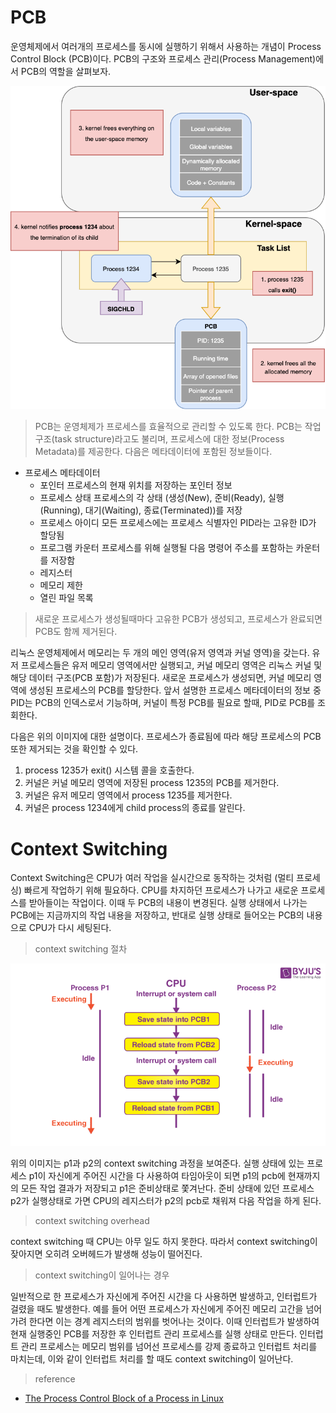 # PCB

운영체제에서 여러개의 프로세스를 동시에 실행하기 위해서 사용하는 개념이 Process Control Block (PCB)이다.
PCB의 구조와 프로세스 관리(Process Management)에서 PCB의 역할을 살펴보자.

<img src="../images/pcb.png"/>

> PCB는 운영체제가 프로세스를 효율적으로 관리할 수 있도록 한다. PCB는 작업 구조(task structure)라고도 불리며, 프로세스에 대한 정보(Process Metadata)를 제공한다. 다음은 메타데이터에 포함된 정보들이다.

- 프로세스 메타데이터
  - 포인터
    프로세스의 현재 위치를 저장하는 포인터 정보
  - 프로세스 상태
    프로세스의 각 상태 (생성(New), 준비(Ready), 실행(Running), 대기(Waiting), 종료(Terminated))를 저장
  - 프로세스 아이디
    모든 프로세스에는 프로세스 식별자인 PID라는 고유한 ID가 할당됨
  - 프로그램 카운터
    프로세스를 위해 실행될 다음 명령어 주소를 포함하는 카운터를 저장함
  - 레지스터
  - 메모리 제한
  - 열린 파일 목록

> 새로운 프로세스가 생성될때마다 고유한 PCB가 생성되고, 프로세스가 완료되면 PCB도 함께 제거된다.

리눅스 운영체제에서 메모리는 두 개의 메인 영역(유저 영역과 커널 영역)을 갖는다. 유저 프로세스들은 유저 메모리 영역에서만 실행되고, 커널 메모리 영역은 리눅스 커널 및 해당 데이터 구조(PCB 포함)가 저장된다. 새로운 프로세스가 생성되면, 커널 메모리 영역에 생성된 프로세스의 PCB를 할당한다. 앞서 설명한 프로세스 메타데이터의 정보 중 PID는 PCB의 인덱스로서 기능하며, 커널이 특정 PCB를 필요로 할때, PID로 PCB를 조회한다.

다음은 위의 이미지에 대한 설명이다. 프로세스가 종료됨에 따라 해당 프로세스의 PCB 또한 제거되는 것을 확인할 수 있다.

1. process 1235가 exit() 시스템 콜을 호출한다.
2. 커널은 커널 메모리 영역에 저장된 process 1235의 PCB를 제거한다.
3. 커널은 유저 메모리 영역에서 process 1235를 제거한다.
4. 커널은 process 1234에게 child process의 종료를 알린다.

# Context Switching

Context Switching은 CPU가 여러 작업을 실시간으로 동작하는 것처럼 (멀티 프로세싱) 빠르게 작업하기 위해 필요하다. CPU를 차지하던 프로세스가 나가고 새로운 프로세스를 받아들이는 작업이다. 이때 두 PCB의 내용이 변경된다. 실행 상태에서 나가는 PCB에는 지금까지의 작업 내용을 저장하고, 반대로 실행 상태로 들어오는 PCB의 내용으로 CPU가 다시 세팅된다.

> context switching 절차

<img src="../images/context_switching.png"/>

위의 이미지는 p1과 p2의 context switching 과정을 보여준다. 실행 상태에 있는 프로세스 p1이 자신에게 주어진 시간을 다 사용하여 타임아웃이 되면 p1의 pcb에 현재까지의 모든 작업 결과가 저장되고 p1은 준비상태로 쫓겨난다. 준비 상태에 있던 프로세스 p2가 실행상태로 가면 CPU의 레지스터가 p2의 pcb로 채워져 다음 작업을 하게 된다.

> context switching overhead

context switching 때 CPU는 아무 일도 하지 못한다. 따라서 context switching이 잦아지면 오히려 오버헤드가 발생해 성능이 떨어진다.

> context switching이 일어나는 경우

일반적으로 한 프로세스가 자신에게 주어진 시간을 다 사용하면 발생하고, 인터럽트가 걸렸을 때도 발생한다. 예를 들어 어떤 프로세스가 자신에게 주어진 메모리 고간을 넘어가려 한다면 이는 경계 레지스터의 범위를 벗어나는 것이다. 이때 인터럽트가 발생하여 현재 실행중인 PCB를 저장한 후 인터럽트 관리 프로세스를 실행 상태로 만든다. 인터럽트 관리 프로세스는 메모리 범위를 넘어선 프로세스를 강제 종료하고 인터럽트 처리를 마치는데, 이와 같이 인터럽트 처리를 할 때도 context switching이 일어난다.

> reference

- <a href="https://www.baeldung.com/linux/pcb">The Process Control Block of a Process in Linux</a>
